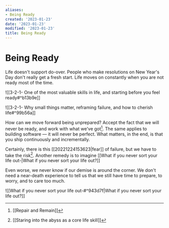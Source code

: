 ```yaml
---
aliases:
- Being Ready
created: '2023-01-23'
date: '2023-01-23'
modified: '2023-01-23'
title: Being Ready
---
```


# Being Ready

Life doesn't support do-over. People who make resolutions on New Year's Day don't really get a fresh start. Life moves on constantly when you are not ready most of the time.

![[3-2-1- One of the most valuable skills in life, and starting before you feel ready#^b13b9e]]

![[3-2-1- Why small things matter, reframing failure, and how to cherish life#^99b56a]]

How can we move forward being unprepared? Accept the fact that we will never be ready, and work with what we've got[^1]. The same applies to building software — it will never be perfect. What matters, in the end, is that you ship continuously and incrementally.

Certainly, there is this [[20221224153623|fear]] of failure, but we have to take the risk[^2]. Another remedy is to imagine [[What if you never sort your life out-|What if you never sort your life out?]]

Even worse, we never know if our demise is around the corner. We don't need a near-death experience to tell us that we still have time to prepare, to worry, and to care too much.

![[What if you never sort your life out-#^943d7f|What if you never sort your life out?]]

[^1]: [[Repair and Remain]]
[^2]: [[Staring into the abyss as a core life skill]]